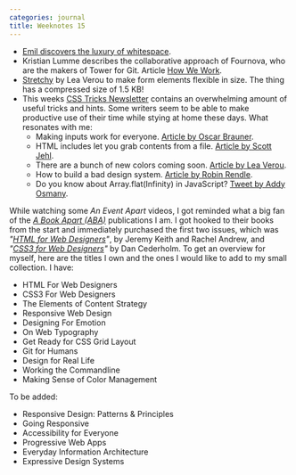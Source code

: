 ```yaml
---
categories: journal
title: Weeknotes 15
---
```

- [Emil discovers the luxury of whitespace](/the-luxury-of-whitespace/).
- Kristian Lumme describes the collaborative approach of Fournova, who are the makers of Tower for Git. Article [How We Work](https://www.git-tower.com/blog/how-we-work/). 
- [Stretchy](http://leaverou.github.io/stretchy/) by Lea Verou to make form elements flexible in size. The thing has a compressed size of 1.5 KB!
- This weeks [CSS Tricks Newsletter](https://css-tricks.com/newsletter/193-new-colors-in-css-and-a-css-only-carousel/) contains an overwhelming amount of useful tricks and hints. Some writers seem to be able to make productive use of their time while stying at home these days. What resonates with me:
	- Making inputs work for everyone. [Article by Oscar Brauner](https://www.ovl.design/text/inclusive-inputs/).
	- HTML includes let you grab contents from a file. [Article by Scott Jehl](https://www.filamentgroup.com/lab/html-includes/).
	- There are a bunch of new colors coming soon. [Article by Lea Verou](http://lea.verou.me/2020/04/lch-colors-in-css-what-why-and-how/).
	- How to build a bad design system. [Article by Robin Rendle](https://css-tricks.com/how-to-build-a-bad-design-system/).
	- Do you know about Array.flat(Infinity) in JavaScript? [Tweet by Addy Osmany](https://twitter.com/addyosmani/status/1244897218630258688).

While watching some *An Event Apart* videos, I got reminded what a big fan of the *[A Book Apart (ABA)](https://abookapart.com/collections/books)* publications I am. I got hooked to their books from the start and immediately purchased the first two issues, which was *"[HTML for Web Designers](https://abookapart.com/products/html5-for-web-designers)"*, by Jeremy Keith and Rachel Andrew, and *"[CSS3 for Web Designers](https://abookapart.com/products/css3-for-web-designers)"* by Dan Cederholm. To get an overview for myself, here are the titles I own and the ones I would like to add to my small collection. I have:

- HTML For Web Designers
- CSS3 For Web Designers
- The Elements of Content Strategy
- Responsive Web Design
- Designing For Emotion
- On Web Typography
- Get Ready for CSS Grid Layout
- Git for Humans
- Design for Real Life
- Working the Commandline
- Making Sense of Color Management

To be added:

- Responsive Design: Patterns & Principles
- Going Responsive
- Accessibility for Everyone
- Progressive Web Apps
- Everyday Information Architecture
- Expressive Design Systems